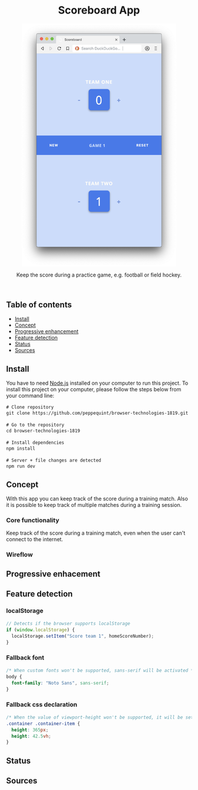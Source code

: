 <div align="center">
	<h1 align='center'>Scoreboard App</h1>
	<img align='center' src="./public/src/img/screenshot-application.png" width="420" />
</div>
<p align="center">
	Keep the score during a practice game, e.g. football or field hockey.
	<br>
	<!-- <a href="#">Live demo</a> -->
</p>
<br>

## Table of contents

- [Install](#install)
- [Concept](#concept)
- [Progressive enhancement](#progressive-enhacement)
- [Feature detection](#feature-detection)
- [Status](#status)
- [Sources](#sources)

## Install

You have to need [Node.js](https://nodejs.org/en/download/) installed on your computer to run this project. To install this project on your computer, please follow the steps below from your command line:

```shell
# Clone repository
git clone https://github.com/peppequint/browser-technologies-1819.git

# Go to the repository
cd browser-technologies-1819

# Install dependencies
npm install

# Server + file changes are detected
npm run dev
```

## Concept

With this app you can keep track of the score during a training match. Also it is possible to keep track of multiple matches during a training session.

### Core functionality

Keep track of the score during a training match, even when the user can't connect to the internet.

### Wireflow

## Progressive enhacement

## Feature detection

### localStorage

```javascript
// Detects if the browser supports localStorage
if (window.localStorage) {
  localStorage.setItem("Score team 1", homeScoreNumber);
}
```

### Fallback font

```css
/* When custom fonts won't be supported, sans-serif will be activated */
body {
  font-family: "Noto Sans", sans-serif;
}
```

### Fallback css declaration

```css
/* When the value of viewport-height won't be supported, it will be set to pixels */
.container .container-item {
  height: 365px;
  height: 42.5vh;
}
```

## Status

## Sources
